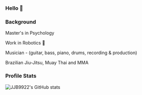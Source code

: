 ### Hello 🤠

### Background

Master's in Psychology

Work in Robotics 🤖

Musician - (guitar, bass, piano, drums, recording & production)

Brazilian Jiu-Jitsu, Muay Thai and MMA

### Profile Stats

![JJB9922's GitHub stats](https://github-readme-stats.vercel.app/api?username=JJB9922&show_icons=true&theme=dracula&rank_icon=github&bg_color=30,4375e9,43e9b7&title_color=fff&text_color=fff&hide=contribs,issues,prs)




